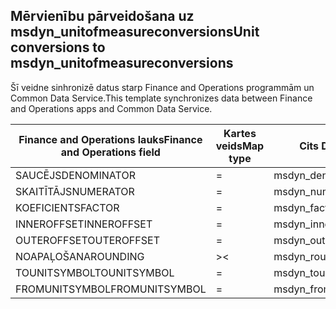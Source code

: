 ## <a name="unit-conversions-to-msdyn_unitofmeasureconversions"></a><span data-ttu-id="17209-101">Mērvienību pārveidošana uz msdyn_unitofmeasureconversions</span><span class="sxs-lookup"><span data-stu-id="17209-101">Unit conversions to msdyn_unitofmeasureconversions</span></span>

<span data-ttu-id="17209-102">Šī veidne sinhronizē datus starp Finance and Operations programmām un Common Data Service.</span><span class="sxs-lookup"><span data-stu-id="17209-102">This template synchronizes data between Finance and Operations apps and Common Data Service.</span></span>

<span data-ttu-id="17209-103">Finance and Operations lauks</span><span class="sxs-lookup"><span data-stu-id="17209-103">Finance and Operations field</span></span> | <span data-ttu-id="17209-104">Kartes veids</span><span class="sxs-lookup"><span data-stu-id="17209-104">Map type</span></span> | <span data-ttu-id="17209-105">Cits Dynamics 365 lauks</span><span class="sxs-lookup"><span data-stu-id="17209-105">Other Dynamics 365 field</span></span> | <span data-ttu-id="17209-106">Noklusējuma vērtība</span><span class="sxs-lookup"><span data-stu-id="17209-106">Default value</span></span>
---|---|---|---
<span data-ttu-id="17209-107">SAUCĒJS</span><span class="sxs-lookup"><span data-stu-id="17209-107">DENOMINATOR</span></span> | = | <span data-ttu-id="17209-108">msdyn_denominator</span><span class="sxs-lookup"><span data-stu-id="17209-108">msdyn_denominator</span></span> | 
<span data-ttu-id="17209-109">SKAITĪTĀJS</span><span class="sxs-lookup"><span data-stu-id="17209-109">NUMERATOR</span></span> | = | <span data-ttu-id="17209-110">msdyn_numerator</span><span class="sxs-lookup"><span data-stu-id="17209-110">msdyn_numerator</span></span> | 
<span data-ttu-id="17209-111">KOEFICIENTS</span><span class="sxs-lookup"><span data-stu-id="17209-111">FACTOR</span></span> | = | <span data-ttu-id="17209-112">msdyn_factor</span><span class="sxs-lookup"><span data-stu-id="17209-112">msdyn_factor</span></span> | 
<span data-ttu-id="17209-113">INNEROFFSET</span><span class="sxs-lookup"><span data-stu-id="17209-113">INNEROFFSET</span></span> | = | <span data-ttu-id="17209-114">msdyn_inneroffset</span><span class="sxs-lookup"><span data-stu-id="17209-114">msdyn_inneroffset</span></span> | 
<span data-ttu-id="17209-115">OUTEROFFSET</span><span class="sxs-lookup"><span data-stu-id="17209-115">OUTEROFFSET</span></span> | = | <span data-ttu-id="17209-116">msdyn_outeroffset</span><span class="sxs-lookup"><span data-stu-id="17209-116">msdyn_outeroffset</span></span> | 
<span data-ttu-id="17209-117">NOAPAĻOŠANA</span><span class="sxs-lookup"><span data-stu-id="17209-117">ROUNDING</span></span> | >< | <span data-ttu-id="17209-118">msdyn_rounding</span><span class="sxs-lookup"><span data-stu-id="17209-118">msdyn_rounding</span></span> | 
<span data-ttu-id="17209-119">TOUNITSYMBOL</span><span class="sxs-lookup"><span data-stu-id="17209-119">TOUNITSYMBOL</span></span> | = | <span data-ttu-id="17209-120">msdyn_tounit.msdyn_symbol</span><span class="sxs-lookup"><span data-stu-id="17209-120">msdyn_tounit.msdyn_symbol</span></span> | 
<span data-ttu-id="17209-121">FROMUNITSYMBOL</span><span class="sxs-lookup"><span data-stu-id="17209-121">FROMUNITSYMBOL</span></span> | = | <span data-ttu-id="17209-122">msdyn_fromunit.msdyn_symbol</span><span class="sxs-lookup"><span data-stu-id="17209-122">msdyn_fromunit.msdyn_symbol</span></span> | 

